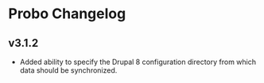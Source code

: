 # Probo Changelog

## v3.1.2

 - Added ability to specify the Drupal 8 configuration directory from which data should be synchronized.
